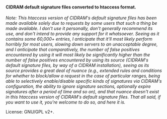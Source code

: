 #### CIDRAM default signature files converted to htaccess format.

*Note: This htaccess version of CIDRAM's default signature files has been made available solely due to requests by some users that such a thing be made available. I don't use it personally, don't generally recommend its use, and don't intend to provide any support for it whatsoever. Seeing as it contains some 60,000+ entries, I anticipate that it'll most likely perform horribly for most users, slowing down servers to an unacceptable degree, and I anticipate that comparatively, the number of false positives encountered by using it will most likely be significantly higher than the number of false positives encountered by using its source (CIDRAM's default signature files, by way of a CIDRAM installation), seeing as its source provides a great deal of nuance (e.g., extended rules and conditions for whether to block/allow a request in the case of particular ranges, being able to selectively enable/disable specific kinds of signatures via CIDRAM's configuration, the ability to ignore signature sections, optionally expire signatures after a period of time and so on), and that nuance doesn't exist in this htaccess version of CIDRAM's default signature files. That all said, if you want to use it, you're welcome to do so, and here it is.*

License: GNU/GPL v2+.
